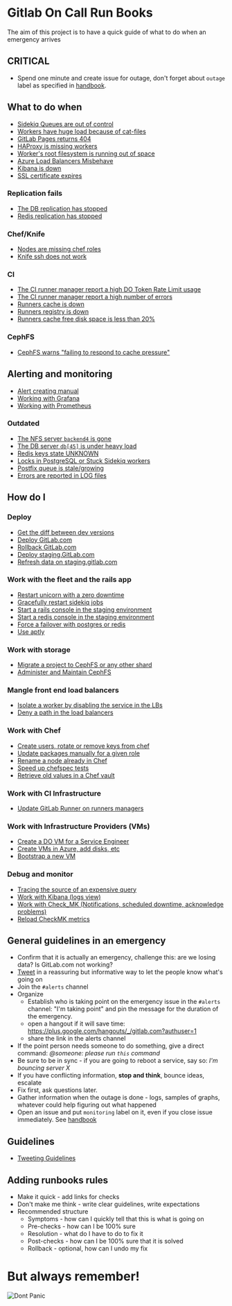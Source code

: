# Gitlab On Call Run Books

The aim of this project is to have a quick guide of what to do when an emergency arrives

## CRITICAL

* Spend one minute and create issue for outage, don't forget about `outage` label as specified in [handbook](https://about.gitlab.com/handbook/infrastructure/).

## What to do when

* [Sidekiq Queues are out of control](troubleshooting/large-sidekiq-queue.md)
* [Workers have huge load because of cat-files](troubleshooting/workers-high-load.md)
* [GitLab Pages returns 404](troubleshooting/gitlab-pages.md)
* [HAProxy is missing workers](troubleshooting/chef.md)
* [Worker's root filesystem is running out of space](troubleshooting/filesystem_alerts.md)
* [Azure Load Balancers Misbehave](troubleshooting/load-balancer-outage.md)
* [Kibana is down](troubleshooting/kibana_is_down.md)
* [SSL certificate expires](troubleshooting/ssl_cert.md)

### Replication fails

* [The DB replication has stopped](troubleshooting/postgresql_replication.md)
* [Redis replication has stopped](troubleshooting/redis_replication.md)

### Chef/Knife

* [Nodes are missing chef roles](troubleshooting/chef.md)
* [Knife ssh does not work](troubleshooting/chef.md)

### CI

* [The CI runner manager report a high DO Token Rate Limit usage](troubleshooting/ci_runner_manager_do_limits.md)
* [The CI runner manager report a high number of errors](troubleshooting/ci_runner_manager_errors.md)
* [Runners cache is down](troubleshooting/runners_cache_is_down.md)
* [Runners registry is down](troubleshooting/runners_registry_is_down.md)
* [Runners cache free disk space is less than 20%](troubleshooting/runners_cache_disk_space.md)

### CephFS

* [CephFS warns "failing to respond to cache pressure"](troubleshooting/cephfs.md)

## Alerting and monitoring

* [Alert creating manual](howto/alerts_manual.md)
* [Working with Grafana](monitoring/grafana.md)
* [Working with Prometheus](monitoring/prometheus.md)

### Outdated

* [The NFS server `backend4` is gone](troubleshooting/nfs-server.md)
* [The DB server `db[45]` is under heavy load](troubleshooting/postgresql_heavy_load.md)
* [Redis keys state UNKNOWN](troubleshooting/redis_running_out_of_keys.md)
* [Locks in PostgreSQL or Stuck Sidekiq workers](troubleshooting/postgresql_locks.md)
* [Postfix queue is stale/growing](troubleshooting/postfix_queue.md)
* [Errors are reported in LOG files](troubleshooting/logwatch_alerts.md)

## How do I

### Deploy

* [Get the diff between dev versions](howto/dev-environment.md#figure-out-the-diff-of-deployed-versions)
* [Deploy GitLab.com](https://dev.gitlab.org/cookbooks/chef-repo/blob/master/doc/deploying.md)
* [Rollback GitLab.com](https://dev.gitlab.org/cookbooks/chef-repo/blob/master/doc/deploying.md#rolling-back-gitlabcom)
* [Deploy staging.GitLab.com](https://dev.gitlab.org/cookbooks/chef-repo/blob/master/doc/staging.md)
* [Refresh data on staging.gitlab.com](https://dev.gitlab.org/cookbooks/chef-repo/blob/master/doc/staging.md)

### Work with the fleet and the rails app

* [Restart unicorn with a zero downtime](howto/manage-workers.md#restart-unicorn-with-a-zero-downtime)
* [Gracefully restart sidekiq jobs](howto/manage-workers.md#gracefully-restart-sidekiq-jobs)
* [Start a rails console in the staging environment](howto/staging-environment.md#run-a-rails-console-in-staging-environment)
* [Start a redis console in the staging environment](howto/staging-environment.md#run-a-redis-console-in-staging-environment)
* [Force a failover with postgres or redis](howto/manage-pacemaker.md#force-a-failover)
* [Use aptly](howto/aptly.md)

### Work with storage

* [Migrate a project to CephFS or any other shard](howto/migrate-to-cephfs.md)
* [Administer and Maintain CephFS](howto/cephfs.md)

### Mangle front end load balancers

* [Isolate a worker by disabling the service in the LBs](howto/block-things-in-haproxy.md#disable-a-whole-service-in-a-load-balancer)
* [Deny a path in the load balancers](howto/block-things-in-haproxy.md#deny-a-path-with-the-delete-http-method)

### Work with Chef

* [Create users, rotate or remove keys from chef](howto/manage-chef.md)
* [Update packages manually for a given role](howto/manage-workers.md#update-packages-fleet-wide)
* [Rename a node already in Chef](howto/rename-nodes.md)
* [Speed up chefspec tests](howto/chefspec.md#tests-are-taking-too-long-to-run)
* [Retrieve old values in a Chef vault](howto/retrieve-old-chef-vault-values.md)

### Work with CI Infrastructure

* [Update GitLab Runner on runners managers](howto/update-gitlab-runner-on-managers.md)

### Work with Infrastructure Providers (VMs)

* [Create a DO VM for a Service Engineer](howto/create-do-vm-for-service-engineer.md)
* [Create VMs in Azure, add disks, etc](https://dev.gitlab.org/cookbooks/chef-repo/blob/master/doc/azure.md#managing-vms-in-azure)
* [Bootstrap a new VM](https://dev.gitlab.org/cookbooks/chef-repo/blob/master/doc/new-vps.md)

### Debug and monitor

* [Tracing the source of an expensive query](howto/tracing-app-db-queries.md)
* [Work with Kibana (logs view)](howto/kibana.md)
* [Work with Check_MK (Notifications, scheduled downtime, acknowledge problems)](howto/manage-checkmk.md)
* [Reload CheckMK metrics](howto/manage-checkmk.md#reload_host_metrics)


## General guidelines in an emergency

* Confirm that it is actually an emergency, challenge this: are we losing data? Is GitLab.com not working?
* [Tweet](howto/tweeting-guidelines.md) in a reassuring but informative way to let the people know what's going on
* Join the `#alerts` channel
* Organize
  * Establish who is taking point on the emergency issue in the `#alerts` channel: "I'm taking point" and pin the message for the duration of the emergency.
  * open a hangout if it will save time: https://plus.google.com/hangouts/_/gitlab.com?authuser=1
  * share the link in the alerts channel
* If the point person needs someone to do something, give a direct command: _@someone: please run `this` command_
* Be sure to be in sync - if you are going to reboot a service, say so: _I'm bouncing server X_
* If you have conflicting information, **stop and think**, bounce ideas, escalate
* Fix first, ask questions later.
* Gather information when the outage is done - logs, samples of graphs, whatever could help figuring out what happened
* Open an issue and put `monitoring` label on it, even if you close issue immediately. See [handbook](https://about.gitlab.com/handbook/infrastructure/)

## Guidelines

* [Tweeting Guidelines](howto/tweeting-guidelines.md)

## Adding runbooks rules

* Make it quick - add links for checks
* Don't make me think - write clear guidelines, write expectations
* Recommended structure
  * Symptoms - how can I quickly tell that this is what is going on
  * Pre-checks - how can I be 100% sure
  * Resolution - what do I have to do to fix it
  * Post-checks - how can I be 100% sure that it is solved
  * Rollback - optional, how can I undo my fix


# But always remember!

![Dont Panic](img/dont_panic_towel.jpg)
